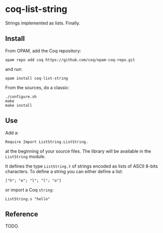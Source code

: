 # coq-list-string
Strings implemented as lists. Finally.

## Install
From OPAM, add the Coq repository:

    opam repo add coq https://github.com/coq/opam-coq-repo.git

and run:

    opam install coq-list-string

From the sources, do a classic:

    ./configure.sh
    make
    make install

## Use
Add a:

    Require Import ListString.ListString.

at the beginning of your source files. The library will be available in the `ListString` module.

It defines the type `ListString.t` of strings encoded as lists of ASCII 8-bits characters. To define a string you can either define a list:

    ["h"; "e"; "l"; "l"; "o"]

or import a Coq `string`:

    ListString.s "hello"

## Reference
TODO.